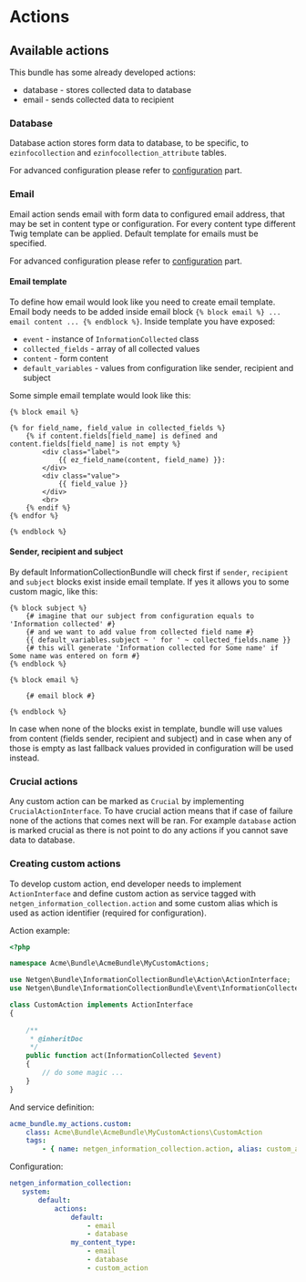 Actions
=======

## Available actions

This bundle has some already developed actions:
* database - stores collected data to database
* email - sends collected data to recipient

### Database

Database action stores form data to database, to be specific, to `ezinfocollection` and `ezinfocollection_attribute` tables.

For advanced configuration please refer to [configuration](CONFIGURATION.md) part.

### Email

Email action sends email with form data to configured email address, that may be set in content type or configuration.
For every content type different Twig template can be applied. Default template for emails must be specified.

For advanced configuration please refer to [configuration](CONFIGURATION.md) part.

#### Email template

To define how email would look like you need to create email template. Email body needs to be added inside email block `{% block email %} ... email content ... {% endblock %}`.
Inside template you have exposed:
* `event` - instance of `InformationCollected` class
* `collected_fields` - array of all collected values
* `content` - form content
* `default_variables` - values from configuration like sender, recipient and subject

Some simple email template would look like this:

```twig
{% block email %}

{% for field_name, field_value in collected_fields %}
    {% if content.fields[field_name] is defined and content.fields[field_name] is not empty %}
        <div class="label">
            {{ ez_field_name(content, field_name) }}:
        </div>
        <div class="value">
            {{ field_value }}
        </div>
        <br>
    {% endif %}
{% endfor %}

{% endblock %}

```

#### Sender, recipient and subject

By default InformationCollectionBundle will check first if `sender`, `recipient` and `subject` blocks exist inside email template.
If yes it allows you to some custom magic, like this:

```twig
{% block subject %}
    {# imagine that our subject from configuration equals to 'Information collected' #}
    {# and we want to add value from collected field name #}
    {{ default_variables.subject ~ ' for ' ~ collected_fields.name }}
    {# this will generate 'Information collected for Some name' if Some name was entered on form #}
{% endblock %}

{% block email %}

    {# email block #}

{% endblock %}

```

In case when none of the blocks exist in template, bundle will use values from content (fields sender, recipient and subject) 
and in case when any of those is empty as last fallback values provided in configuration will be used instead.

### Crucial actions

Any custom action can be marked as `Crucial` by implementing `CrucialActionInterface`.
To have crucial action means that if case of failure none of the actions that comes next will be ran.
For example `database` action is marked crucial as there is not point to do any actions if you cannot save data to database.

### Creating custom actions

To develop custom action, end developer needs to implement `ActionInterface` 
and define custom action as service tagged with `netgen_information_collection.action` and some custom alias which is used as
action identifier (required for configuration).

Action example:

```php
<?php

namespace Acme\Bundle\AcmeBundle\MyCustomActions;

use Netgen\Bundle\InformationCollectionBundle\Action\ActionInterface;
use Netgen\Bundle\InformationCollectionBundle\Event\InformationCollected;

class CustomAction implements ActionInterface
{
    
    /**
     * @inheritDoc
     */
    public function act(InformationCollected $event)
    {
        // do some magic ...
    }
}
```

And service definition:

```yml
acme_bundle.my_actions.custom:
    class: Acme\Bundle\AcmeBundle\MyCustomActions\CustomAction
    tags:
        - { name: netgen_information_collection.action, alias: custom_action }
```

Configuration:

```yml
netgen_information_collection:
   system:
       default:
           actions:
               default:
                   - email
                   - database
               my_content_type:
                   - email
                   - database
                   - custom_action
```
